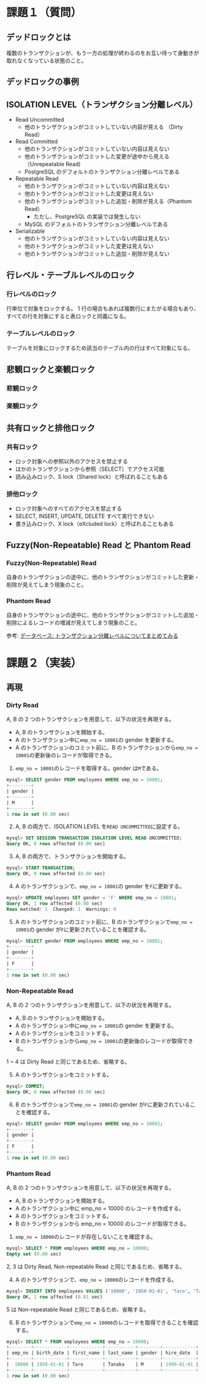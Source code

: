 # 課題１（質問）

## デッドロックとは

複数のトランザクションが、もう一方の処理が終わるのをお互い待って身動きが取れなくなっている状態のこと。

## デッドロックの事例

## ISOLATION LEVEL（トランザクション分離レベル）

- Read Uncommitted
  - 他のトランザクションがコミットしていない内容が見える （Dirty Read）
- Read Committed
  - 他のトランザクションがコミットしていない内容は見えない
  - 他のトランザクションがコミットした変更が途中から見える （Unrepeatable Read)
  - PostgreSQL のデフォルトのトランザクション分離レベルである
- Repeatable Read
  - 他のトランザクションがコミットしていない内容は見えない
  - 他のトランザクションがコミットした変更は見えない
  - 他のトランザクションがコミットした追加・削除が見える（Phantom Read）
    - ただし、PostgreSQL の実装では発生しない
  - MySQL のデフォルトのトランザクション分離レベルである
- Serializable
  - 他のトランザクションがコミットしていない内容は見えない
  - 他のトランザクションがコミットした変更は見えない
  - 他のトランザクションがコミットした追加・削除が見えない

## 行レベル・テーブルレベルのロック

### 行レベルのロック

行単位で対象をロックする。
1 行の場合もあれば複数行にまたがる場合もあり、すべての行を対象にすると表ロックと同義になる。

### テーブルレベルのロック

テーブルを対象にロックするため該当のテーブル内の行はすべて対象になる。

## 悲観ロックと楽観ロック

### 悲観ロック

### 楽観ロック

## 共有ロックと排他ロック

### 共有ロック

- ロック対象への参照以外のアクセスを禁止する
- ほかのトランザクションから参照（SELECT）でアクセス可能
- 読み込みロック、S lock（Shared lock）と呼ばれることもある

### 排他ロック

- ロック対象へのすべてのアクセスを禁止する
- SELECT, INSERT, UPDATE, DELETE すべて実行できない
- 書き込みロック、X lock（eXcluded lock）と呼ばれることもある

## Fuzzy(Non-Repeatable) Read と Phantom Read

### Fuzzy(Non-Repeatable) Read

自身のトランザクションの途中に、他のトランザクションがコミットした更新・削除が見えてしまう現象のこと。

### Phantom Read

自身のトランザクションの途中に、他のトランザクションがコミットした追加・削除によるレコードの増減が見えてしまう現象のこと。

参考: [データベース: トランザクション分離レベルについてまとめてみる](https://techracho.bpsinc.jp/kotetsu75/2018_12_14/66410)

# 課題２（実装）

## 再現

### Dirty Read

A, B の 2 つのトランザクションを用意して、以下の状況を再現する。

- A, B のトランザクションを開始する。
- A のトランザクション中に`emp_no = 10001`の gender を更新する。
- A のトランザクションのコミット前に、B のトランザクションから`emp_no = 10001`の更新後のレコードが取得できる。

1. `emp_no = 10001`のレコードを取得する。gender は`M`である。

```sql
mysql> SELECT gender FROM employees WHERE emp_no = 10001;
+--------+
| gender |
+--------+
| M      |
+--------+
1 row in set (0.00 sec)
```

2. A, B の両方で、ISOLATION LEVEL を`READ UNCOMMITTED`に設定する。

```sql
mysql> SET SESSION TRANSACTION ISOLATION LEVEL READ UNCOMMITTED;
Query OK, 0 rows affected (0.00 sec)
```

3. A, B の両方で、トランザクションを開始する。

```sql
mysql> START TRANSACTION;
Query OK, 0 rows affected (0.00 sec)
```

4. A のトランザクションで、`emp_no = 10001`の gender を`F`に更新する。

```sql
mysql> UPDATE employees SET gender = 'F' WHERE emp_no = 10001;
Query OK, 1 row affected (0.00 sec)
Rows matched: 1  Changed: 1  Warnings: 0
```

5. A のトランザクションのコミット前に、B のトランザクションで`emp_no = 10001`の gender が`F`に更新されていることを確認する。

```sql
mysql> SELECT gender FROM employees WHERE emp_no = 10001;
+--------+
| gender |
+--------+
| F      |
+--------+
1 row in set (0.00 sec)
```

### Non-Repeatable Read

A, B の 2 つのトランザクションを用意して、以下の状況を再現する。

- A, B のトランザクションを開始する。
- A のトランザクション中に`emp_no = 10001`の gender を更新する。
- A のトランザクションをコミットする。
- B のトランザクションから`emp_no = 10001`の更新後のレコードが取得できる。

1 ~ 4 は Dirty Read と同じであるため、省略する。

5. A のトランザクションをコミットする。

```sql
mysql> COMMIT;
Query OK, 0 rows affected (0.00 sec)
```

6. B のトランザクションで`emp_no = 10001`の gender が`F`に更新されていることを確認する。

```sql
mysql> SELECT gender FROM employees WHERE emp_no = 10001;
+--------+
| gender |
+--------+
| F      |
+--------+
1 row in set (0.00 sec)
```

### Phantom Read

A, B の 2 つのトランザクションを用意して、以下の状況を再現する。

- A, B のトランザクションを開始する。
- A のトランザクション中に emp_no = 10000 のレコードを作成する。
- A のトランザクションをコミットする。
- B のトランザクションから emp_no = 10000 のレコードが取得できる。

1. `emp_no = 10000`のレコードが存在しないことを確認する。

```sql
mysql> SELECT * FROM employees WHERE emp_no = 10000;
Empty set (0.00 sec)
```

2, 3 は Dirty Read, Non-repeatable Read と同じであるため、省略する。

4. A のトランザクションで、`emp_no = 10000`のレコードを作成する。

```sql
mysql> INSERT INTO employees VALUES ('10000', '1950-01-01', 'Taro', 'Tanaka', 'M', '1990-01-01');
Query OK, 1 row affected (0.01 sec)
```

5 は Non-repeatable Read と同じであるため、省略する。

6. B のトランザクションで`emp_no = 10000`のレコードを取得できることを確認する。

```sql
mysql> SELECT * FROM employees WHERE emp_no = 10000;
+--------+------------+------------+-----------+--------+------------+
| emp_no | birth_date | first_name | last_name | gender | hire_date  |
+--------+------------+------------+-----------+--------+------------+
|  10000 | 1950-01-01 | Taro       | Tanaka    | M      | 1990-01-01 |
+--------+------------+------------+-----------+--------+------------+
1 row in set (0.00 sec)
```
